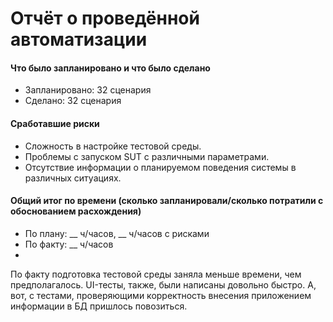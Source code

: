 # Отчёт о проведённой автоматизации #

#### Что было запланировано и что было сделано ####

* Запланировано: 32 сценария
* Сделано: 32 сценария

#### Сработавшие риски ####

* Сложность в настройке тестовой среды.
* Проблемы с запуском SUT с различными параметрами.
* Отсутствие информации о планируемом поведения системы в различных ситуациях.

#### Общий итог по времени (сколько запланировали/сколько потратили с обоснованием расхождения) ####

* По плану: __ ч/часов, __ ч/часов с рисками
* По факту: __ ч/часов
* 
По факту подготовка тестовой среды заняла меньше времени, чем предполагалось. UI-тесты, также, были написаны довольно быстро. А, вот, с тестами, проверяющими корректность внесения приложением информации в БД пришлось повозиться.